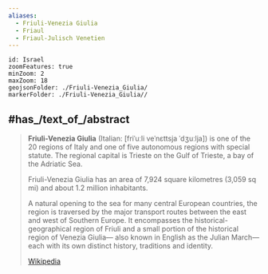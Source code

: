 ```yaml
---
aliases:
  - Friuli-Venezia Giulia
  - Friaul
  - Friaul-Julisch Venetien
---
```


```leaflet
id: Israel
zoomFeatures: true 
minZoom: 2 
maxZoom: 18
geojsonFolder: ./Friuli-Venezia_Giulia/
markerFolder: ./Friuli-Venezia_Giulia//
```


## #has_/text_of_/abstract  


> **Friuli-Venezia Giulia** (Italian: [friˈuːli veˈnɛttsja ˈdʒuːlja]) is one of the 20 regions of Italy 
> and one of five autonomous regions with special statute. 
> The regional capital is Trieste on the Gulf of Trieste, a bay of the Adriatic Sea.
>
> Friuli-Venezia Giulia has an area of 7,924 square kilometres (3,059 sq mi) 
> and about 1.2 million inhabitants. 
> 
> A natural opening to the sea for many central European countries, 
> the region is traversed by the major transport routes between the east and west of Southern Europe. 
> It encompasses the historical-geographical region of Friuli 
> and a small portion of the historical region of Venezia Giulia—
> also known in English as the Julian March—each with its own distinct history, traditions and identity.
>
> [Wikipedia](https://en.wikipedia.org/wiki/Friuli-Venezia%20Giulia) 



